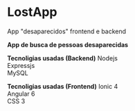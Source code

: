 # LostApp
App "desaparecidos" frontend e backend

**App de busca de pessoas desaparecidas**

**Tecnoligias usadas (Backend)**
Nodejs <br/>
Expressjs <br/>
MySQL <br/>

**Tecnoligias usadas (Frontend)**
Ionic 4 <br/>
Angular 6 <br/>
CSS 3 <br/>

